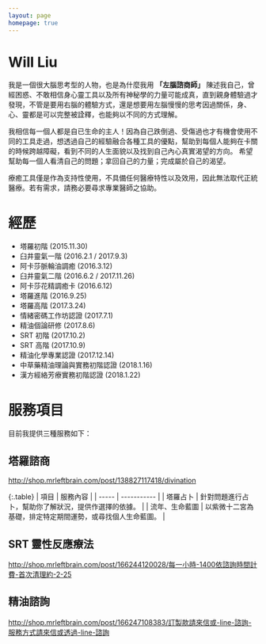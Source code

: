 ```yaml
---
layout: page
homepage: true
---
```


# Will Liu

我是一個很大腦思考型的人物，也是為什麼我用 **「左腦諮商師」** 陳述我自己，曾經困惑、不敢相信身心靈工具以及所有神秘學的力量可能成真，直到親身體驗過才發現，不管是要用右腦的體驗方式，還是想要用左腦慢慢的思考因過關係，身、心、靈都是可以完整被詮釋，也能夠以不同的方式理解。

我相信每一個人都是自已生命的主人！因為自己跌倒過、受傷過也才有機會使用不同的工具走過，想透過自己的經驗融合各種工具的優點，幫助到每個人能夠在卡關的時候跨越障礙，看到不同的人生面貌以及找到自己內心真實渴望的方向。 希望幫助每一個人看清自己的問題；拿回自己的力量；完成屬於自己的渴望。

<div class="alert alert-warning" markdown="1">
療癒工具僅是作為支持性使用，不具備任何醫療特性以及效用，因此無法取代正統醫療。若有需求，請務必要尋求專業醫師之協助。
</div>

# 經歷

* 塔羅初階 (2015.11.30)
* 臼井靈氣一階 (2016.2.1 / 2017.9.3)
* 阿卡莎脈輪油調癒 (2016.3.12)
* 臼井靈氣二階 (2016.6.2 / 2017.11.26)
* 阿卡莎花精調癒卡 (2016.6.12)
* 塔羅進階 (2016.9.25)
* 塔羅高階 (2017.3.24)
* 情緒密碼工作坊認證 (2017.7.1)
* 精油個論研修 (2017.8.6)
* SRT 初階 (2017.10.2)
* SRT 高階 (2017.10.9)
* 精油化學專業認證 (2017.12.14)
* 中草藥精油理論與實務初階認證 (2018.1.16)
* 漢方經絡芳療實務初階認證 (2018.1.22)

# 服務項目

目前我提供三種服務如下：

## 塔羅諮商

 <div class="tumblr-post" data-href="https://embed.tumblr.com/embed/post/BVez7Cl_SeW9VrD92h36Og/138827117418" data-did="659c0ce713b6e777555ee244007de43f37a50f13"><a href="http://shop.mrleftbrain.com/post/138827117418/divination">http://shop.mrleftbrain.com/post/138827117418/divination</a></div>  <script async src="https://assets.tumblr.com/post.js"></script>

{:.table}
| 項目 | 服務內容 |
| ----- | ----------- |
| 塔羅占卜 | 針對問題進行占卜，幫助你了解狀況，提供作選擇的依據。 |
| 流年、生命藍圖 | 以紫微十二宮為基礎，排定特定期間運勢，或尋找個人生命藍圖。 |

## SRT 靈性反應療法

 <div class="tumblr-post" data-href="https://embed.tumblr.com/embed/post/BVez7Cl_SeW9VrD92h36Og/166244120028" data-did="98143b3b7e4140094031fa574173a0d654f426fa"><a href="http://shop.mrleftbrain.com/post/166244120028/每一小時-1400依諮詢時間計費-首次清理約-2-25">http://shop.mrleftbrain.com/post/166244120028/每一小時-1400依諮詢時間計費-首次清理約-2-25</a></div>  <script async src="https://assets.tumblr.com/post.js"></script>
 
## 精油諮詢

 <div class="tumblr-post" data-href="https://embed.tumblr.com/embed/post/BVez7Cl_SeW9VrD92h36Og/166247108383" data-did="9a888bd92c15f2c50548301f4e995535ac9b6670"><a href="http://shop.mrleftbrain.com/post/166247108383/訂製款請來信或-line-諮詢-服務方式請來信或透過-line-諮詢">http://shop.mrleftbrain.com/post/166247108383/訂製款請來信或-line-諮詢-服務方式請來信或透過-line-諮詢</a></div>  <script async src="https://assets.tumblr.com/post.js"></script>

